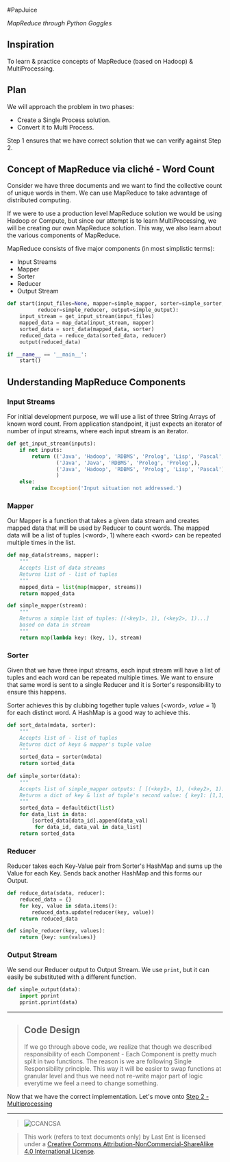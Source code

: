 #PapJuice

*MapReduce through Python Goggles*

## Inspiration
To learn & practice concepts of MapReduce (based on Hadoop) & MultiProcessing.

## Plan
We will approach the problem in two phases:
* Create a Single Process solution.
* Convert it to Multi Process.

Step 1 ensures that we have correct solution that we can verify against Step 2.

## Concept of MapReduce via cliché - Word Count
Consider we have three documents and we want to find the collective count of unique words in them. We can use MapReduce to take advantage of distributed computing.

If we were to use a production level MapReduce solution we would be using Hadoop or Compute, but since our attempt is to learn MultiProcessing, we will be creating our own MapReduce solution. This way, we also learn about the various components of MapReduce.

MapReduce consists of five major components (in most simplistic terms):
* Input Streams
* Mapper
* Sorter
* Reducer
* Output Stream

```python
def start(input_files=None, mapper=simple_mapper, sorter=simple_sorter,
          reducer=simple_reducer, output=simple_output):
    input_stream = get_input_stream(input_files)
    mapped_data = map_data(input_stream, mapper)
    sorted_data = sort_data(mapped_data, sorter)
    reduced_data = reduce_data(sorted_data, reducer)
    output(reduced_data)

if __name__ == '__main__':
    start()
 ```
## Understanding MapReduce Components 

### Input Streams
For initial development purpose, we will use a list of three String Arrays of known word count. 
From application standpoint, it just expects an iterator of number of input streams, where each input stream is an iterator.
```python
def get_input_stream(inputs):
    if not inputs:
        return (('Java', 'Hadoop', 'RDBMS', 'Prolog', 'Lisp', 'Pascal',),
                ('Java', 'Java', 'RDBMS', 'Prolog', 'Prolog',),
                ('Java', 'Hadoop', 'RDBMS', 'Prolog', 'Lisp', 'Pascal'),
                )
    else:
        raise Exception('Input situation not addressed.')
```

### Mapper
Our Mapper is a function that takes a given data stream and creates mapped data that will be used by Reducer to count words. The mapped data will be a list of tuples (\<word>, 1) where each \<word> can be repeated multiple times in the list.
```python
def map_data(streams, mapper):
    """
    Accepts list of data streams
    Returns list of - list of tuples
    """
    mapped_data = list(map(mapper, streams))
    return mapped_data

def simple_mapper(stream):
    """
    Returns a simple list of tuples: [(<key1>, 1), (<key2>, 1)...]
    based on data in stream
    """
    return map(lambda key: (key, 1), stream)
```

### Sorter
Given that we have three input streams, each input stream will have a list of tuples and each word can be repeated multiple times. We want to ensure that same word is sent to a single Reducer and it is Sorter's responsibility to ensure this happens. 

Sorter achieves this by clubbing together tuple values (\<word>, *value =* 1) for each distinct word. A HashMap is a good way to achieve this.

```python
def sort_data(mdata, sorter):
    """
    Accepts list of - list of tuples
    Returns dict of keys & mapper's tuple value
    """
    sorted_data = sorter(mdata)
    return sorted_data
    
def simple_sorter(data):
    """
    Accepts list of simple_mapper outputs: [ [(<key1>, 1), (<key2>, 1)...], ... ]
    Returns a dict of key & list of tuple's second value: { key1: [1,1,...],...}
    """
    sorted_data = defaultdict(list)
    for data_list in data:
        [sorted_data[data_id].append(data_val)
         for data_id, data_val in data_list]
    return sorted_data
```

### Reducer
Reducer takes each Key-Value pair from Sorter's HashMap and sums up the Value for each Key. Sends back another HashMap and this forms our Output.

```python
def reduce_data(sdata, reducer):
    reduced_data = {}
    for key, value in sdata.items():
        reduced_data.update(reducer(key, value))
    return reduced_data

def simple_reducer(key, values):
    return {key: sum(values)}
```
### Output Stream
We send our Reducer output to Output Stream. We use ```print```, but it can easily be substituted with a different function.

```python
def simple_output(data):
    import pprint
    pprint.pprint(data)
```
___

> ## Code Design
> If we go through above code, we realize that though we described responsibility of each Component - Each Component is pretty much split in two functions. The reason is we are following Single Responsibility principle. This way it will be easier to swap functions at granular level and thus we need not re-write major part of logic everytime we feel a need to change something.

Now that we have the correct implementation.
Let's move onto [Step 2 - Multiprocessing](./docs/multiprocessing.md)
___

> ![CCANCSA](https://i.creativecommons.org/l/by-nc-sa/4.0/88x31.png)

> This work (refers to text documents only) by Last Ent is licensed under a [Creative Commons Attribution-NonCommercial-ShareAlike 4.0 International License](http://creativecommons.org/licenses/by-nc-sa/4.0/).